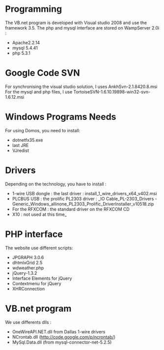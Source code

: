 # Programming #
The VB.net program is developed with Visual studio 2008 and use the framework 3.5.
The php and mysql interface are stored on WampServer 2.0i :
  * Apache2.2.14
  * mysql 5.4.41
  * php 5.3.1

# Google Code SVN #
For synchronising the visual studio solution, I uses AnkhSvn-2.1.8420.8.msi
For the mysql and php files, I use TortoiseSVN-1.6.10.19898-win32-svn-1.6.12.msi

# Windows Programs Needs #
For using Domos, you need to install:
  * dotnetfx35.exe
  * last JRE
  * VJredist

# Drivers #
Depending on the technology, you have to install :
  * 1-wire USB dongle : the last driver : install\_1\_wire\_drivers\_x64\_v402.msi
  * PLCBUS USB : the prolific PL2303 driver : _IO Cable\_PL-2303\_Drivers - Generic\_Windows\_allinone\_PL2303\_Prolific\_DriverInstaller\_v10518.zip
  * For the RFXCOM : the standard driver on the RFXCOM CD
  * X10 : not used at this time_

# PHP interface #
The website use different scripts:
  * JPGRAPH 3.0.6
  * dhtmlxGrid 2.5
  * wdweather.php
  * jQuery-1.3.2
  * Interface Elements for jQuery
  * Contextmenu for jQuery
  * XHRConnection

# VB.net program #
We use differents dlls :
  * OneWireAPI.NET.dll from Dallas 1-wire drivers
  * NCrontab.dll (http://code.google.com/p/ncrontab/)
  * MySql.Data.dll (from mysql-connector-net-5.2.5)